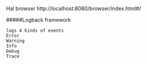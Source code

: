 Hal browser
http://localhost:8080/browser/index.html#/

#####Logback framework
```
logs 4 kinds of events
Error
Warning
Info
Debug
Trace
```